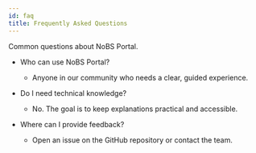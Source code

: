 ```yaml
---
id: faq
title: Frequently Asked Questions
---
```


Common questions about NoBS Portal.

- Who can use NoBS Portal?
  - Anyone in our community who needs a clear, guided experience.

- Do I need technical knowledge?
  - No. The goal is to keep explanations practical and accessible.

- Where can I provide feedback?
  - Open an issue on the GitHub repository or contact the team.

